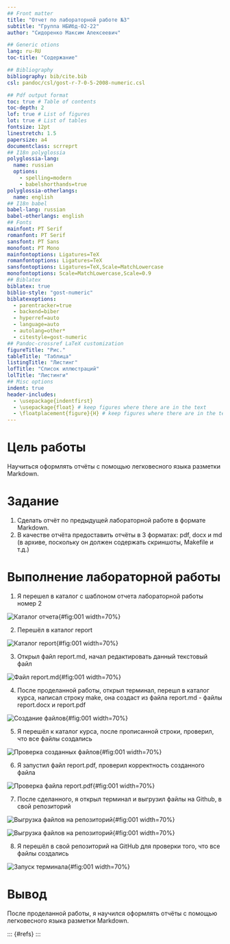 ```yaml
---
## Front matter
title: "Отчет по лабораторной работе №3"
subtitle: "Группа НБИбд-02-22"
author: "Сидоренко Максим Алексеевич"

## Generic otions
lang: ru-RU
toc-title: "Содержание"

## Bibliography
bibliography: bib/cite.bib
csl: pandoc/csl/gost-r-7-0-5-2008-numeric.csl

## Pdf output format
toc: true # Table of contents
toc-depth: 2
lof: true # List of figures
lot: true # List of tables
fontsize: 12pt
linestretch: 1.5
papersize: a4
documentclass: scrreprt
## I18n polyglossia
polyglossia-lang:
  name: russian
  options:
	- spelling=modern
	- babelshorthands=true
polyglossia-otherlangs:
  name: english
## I18n babel
babel-lang: russian
babel-otherlangs: english
## Fonts
mainfont: PT Serif
romanfont: PT Serif
sansfont: PT Sans
monofont: PT Mono
mainfontoptions: Ligatures=TeX
romanfontoptions: Ligatures=TeX
sansfontoptions: Ligatures=TeX,Scale=MatchLowercase
monofontoptions: Scale=MatchLowercase,Scale=0.9
## Biblatex
biblatex: true
biblio-style: "gost-numeric"
biblatexoptions:
  - parentracker=true
  - backend=biber
  - hyperref=auto
  - language=auto
  - autolang=other*
  - citestyle=gost-numeric
## Pandoc-crossref LaTeX customization
figureTitle: "Рис."
tableTitle: "Таблица"
listingTitle: "Листинг"
lofTitle: "Список иллюстраций"
lolTitle: "Листинги"
## Misc options
indent: true
header-includes:
  - \usepackage{indentfirst}
  - \usepackage{float} # keep figures where there are in the text
  - \floatplacement{figure}{H} # keep figures where there are in the text
---
```


# Цель работы

Научиться оформлять отчёты с помощью легковесного языка разметки Markdown.

# Задание

1. Сделать отчёт по предыдущей лабораторной работе в формате Markdown.
2. В качестве отчёта предоставить отчёты в 3 форматах: pdf, docx и md (в архиве,
поскольку он должен содержать скриншоты, Makefile и т.д.)

# Выполнение лабораторной работы

1) Я перешел в каталог с шаблоном отчета лабораторной работы номер 2

![Каталог отчета](image/1.jpg){#fig:001 width=70%}

2) Перешёл в каталог report

![Каталог report](image/2.jpg){#fig:001 width=70%}

3) Открыл файл report.md, начал редактировать данный текстовый файл

![Файл report.md](image/3.jpg){#fig:001 width=70%}

4) После проделанной работы, открыл терминал, перешл в каталог курса, написал строку make, она создаст из файла report.md - файлы report.docx и report.pdf

![Создание файлов](image/4.jpg){#fig:001 width=70%}

5) Я перешёл к каталог курса, после прописанной строки, проверил, что все файлы создались
 
![Проверка созданных файлов](image/5.jpg){#fig:001 width=70%}

6) Я запустил файл report.pdf, проверил корректность созданного файла

![Проверка файла report.pdf](image/6.jpg){#fig:001 width=70%}

7) После сделанного, я открыл терминал и выгрузил файлы на Github, в свой репозиторий

![Выгрузка файлов на репозиторий](image/7.jpg){#fig:001 width=70%}

![Выгрузка файлов на репозиторий](image/8.jpg){#fig:001 width=70%}

8) Я перешёл в свой репозиторий на GitHub для проверки того, что все файлы создались

![Запуск терминала](image/9.png){#fig:001 width=70%}

# Вывод

После проделанной работы, я научился оформлять отчёты с помощью легковесного языка разметки Markdown.

::: {#refs}
:::
